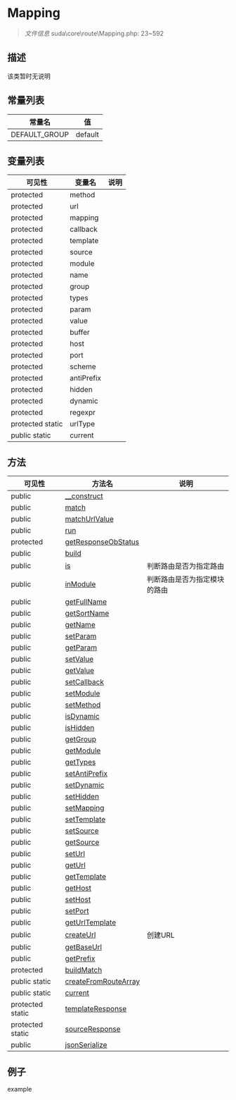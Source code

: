 #  Mapping 

> *文件信息* suda\core\route\Mapping.php: 23~592





## 描述



该类暂时无说明
## 常量列表
| 常量名  |  值|
|--------|----|
|DEFAULT_GROUP | default | 


## 变量列表
| 可见性 |  变量名   | 说明 |
|--------|----|------|
| protected    | method | | 
| protected    | url | | 
| protected    | mapping | | 
| protected    | callback | | 
| protected    | template | | 
| protected    | source | | 
| protected    | module | | 
| protected    | name | | 
| protected    | group | | 
| protected    | types | | 
| protected    | param | | 
| protected    | value | | 
| protected    | buffer | | 
| protected    | host | | 
| protected    | port | | 
| protected    | scheme | | 
| protected    | antiPrefix | | 
| protected    | hidden | | 
| protected    | dynamic | | 
| protected    | regexpr | | 
| protected  static  | urlType | | 
| public  static  | current | | 

## 方法

| 可见性 | 方法名 | 说明 |
|--------|-------|------|
|  public  |[__construct](Mapping/__construct.md) |  |
|  public  |[match](Mapping/match.md) |  |
|  public  |[matchUrlValue](Mapping/matchUrlValue.md) |  |
|  public  |[run](Mapping/run.md) |  |
|  protected  |[getResponseObStatus](Mapping/getResponseObStatus.md) |  |
|  public  |[build](Mapping/build.md) |  |
|  public  |[is](Mapping/is.md) | 判断路由是否为指定路由 |
|  public  |[inModule](Mapping/inModule.md) | 判断路由是否为指定模块的路由 |
|  public  |[getFullName](Mapping/getFullName.md) |  |
|  public  |[getSortName](Mapping/getSortName.md) |  |
|  public  |[getName](Mapping/getName.md) |  |
|  public  |[setParam](Mapping/setParam.md) |  |
|  public  |[getParam](Mapping/getParam.md) |  |
|  public  |[setValue](Mapping/setValue.md) |  |
|  public  |[getValue](Mapping/getValue.md) |  |
|  public  |[setCallback](Mapping/setCallback.md) |  |
|  public  |[setModule](Mapping/setModule.md) |  |
|  public  |[setMethod](Mapping/setMethod.md) |  |
|  public  |[isDynamic](Mapping/isDynamic.md) |  |
|  public  |[isHidden](Mapping/isHidden.md) |  |
|  public  |[getGroup](Mapping/getGroup.md) |  |
|  public  |[getModule](Mapping/getModule.md) |  |
|  public  |[getTypes](Mapping/getTypes.md) |  |
|  public  |[setAntiPrefix](Mapping/setAntiPrefix.md) |  |
|  public  |[setDynamic](Mapping/setDynamic.md) |  |
|  public  |[setHidden](Mapping/setHidden.md) |  |
|  public  |[setMapping](Mapping/setMapping.md) |  |
|  public  |[setTemplate](Mapping/setTemplate.md) |  |
|  public  |[setSource](Mapping/setSource.md) |  |
|  public  |[getSource](Mapping/getSource.md) |  |
|  public  |[setUrl](Mapping/setUrl.md) |  |
|  public  |[getUrl](Mapping/getUrl.md) |  |
|  public  |[getTemplate](Mapping/getTemplate.md) |  |
|  public  |[getHost](Mapping/getHost.md) |  |
|  public  |[setHost](Mapping/setHost.md) |  |
|  public  |[setPort](Mapping/setPort.md) |  |
|  public  |[getUrlTemplate](Mapping/getUrlTemplate.md) |  |
|  public  |[createUrl](Mapping/createUrl.md) | 创建URL |
|  public  |[getBaseUrl](Mapping/getBaseUrl.md) |  |
|  public  |[getPrefix](Mapping/getPrefix.md) |  |
|  protected  |[buildMatch](Mapping/buildMatch.md) |  |
|  public  static|[createFromRouteArray](Mapping/createFromRouteArray.md) |  |
|  public  static|[current](Mapping/current.md) |  |
|  protected  static|[templateResponse](Mapping/templateResponse.md) |  |
|  protected  static|[sourceResponse](Mapping/sourceResponse.md) |  |
|  public  |[jsonSerialize](Mapping/jsonSerialize.md) |  |
 

## 例子

example
